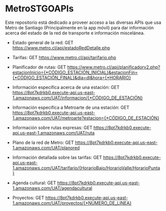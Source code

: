 # MetroSTGOAPIs

Este repositorio está dedicado a proveer acceso a las diversas APIs que usa Metro de Santiago (Principalmente en la app móvil) para dar información acerca del estado de la red de transporte e información miscelánea.

- Estado general de la red: GET https://www.metro.cl/api/estadoRedDetalle.php
  
- Tarifas: GET https://www.metro.cl/api/tarifario.php
  
- Planificador de rutas: GET https://www.metro.cl/api/planificadorv2.php?estacionInicio={*CÓDIGO_ESTACIÓN_INICIAL}&estacionFin={*CÓDIGO_ESTACIÓN_FINAL}&dia=dl&hora={*HORARIO}
  
- Información especifica acerca de una estación: GET https://8pt7kdrkb0.execute-api.us-east-1.amazonaws.com/UAT/informacion/{*CÓDIGO_DE_ESTACIÓN}
  
- Información especifica a Metroarte de una estación: GET https://8pt7kdrkb0.execute-api.us-east-1.amazonaws.com/UAT/metroarte?estacion={*CÓDIGO_DE_ESTACIÓN}
  
- Información sobre rutas expresas: GET https://8pt7kdrkb0.execute-api.us-east-1.amazonaws.com/UAT/ruta
  
- Plano de la red de Metro: GET https://8pt7kdrkb0.execute-api.us-east-1.amazonaws.com/UAT/planored
  
- Información detallada sobre las tarifas: GET https://8pt7kdrkb0.execute-api.us-east-1.amazonaws.com/UAT/tarifario/{HorarioBajo/HorarioValle/HorarioPunta}
  
- Agenda cultural: GET https://8pt7kdrkb0.execute-api.us-east-1.amazonaws.com/UAT/agendacultural
  
- Proyectos: GET https://8pt7kdrkb0.execute-api.us-east-1.amazonaws.com/UAT/proyectos/{*NÚMERO_DE_LINEA}
